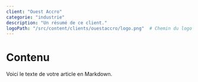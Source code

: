 ```yaml
---
client: "Ouest Accro"
categorie: "industrie"
description: "Un résumé de ce client."
logoPath: "/src/content/clients/ouestaccro/logo.png"  # Chemin du logo
---
```


# Contenu 

Voici le texte de votre article en Markdown.
